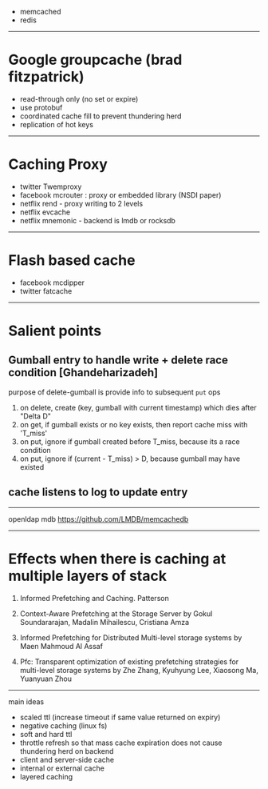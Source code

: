 
* memcached
* redis

--------------
# Google groupcache (brad fitzpatrick)

* read-through only (no set or expire)
* use protobuf
* coordinated cache fill to prevent thundering herd
* replication of hot keys

--------------

# Caching Proxy

* twitter Twemproxy
* facebook mcrouter : proxy or embedded library (NSDI paper)
* netflix rend - proxy writing to 2 levels
* netflix evcache
* netflix mnemonic - backend is lmdb or rocksdb

--------------

# Flash based cache

* facebook mcdipper 
* twitter fatcache

------------

# Salient points

## Gumball entry to handle write + delete race condition [Ghandeharizadeh]

purpose of delete-gumball is provide info to subsequent `put` ops

1. on delete, create (key, gumball with current timestamp) which dies after "Delta D"
2. on get, if gumball exists or no key exists, then report cache miss with 'T_miss'
3. on put, ignore if gumball created before T_miss, because its a race condition
3. on put, ignore if (current - T_miss) > D, because gumball may have existed

## cache listens to log to update entry

----------------

openldap mdb
https://github.com/LMDB/memcachedb

------------------

# Effects when there is caching at multiple layers of stack

1. Informed Prefetching and Caching.  Patterson

2. Context-Aware Prefetching at the Storage Server  by Gokul Soundararajan, Madalin Mihailescu, Cristiana Amza
 	
3. Informed Prefetching for Distributed Multi-level storage systems by Maen Mahmoud Al Assaf
		 	
4. Pfc: Transparent optimization of existing prefetching strategies for multi-level storage systems by Zhe Zhang, Kyuhyung Lee, Xiaosong Ma, Yuanyuan Zhou

----------------

main ideas

* scaled ttl (increase timeout if same value returned on expiry)
* negative caching (linux fs)
* soft and hard ttl
* throttle refresh so that mass cache expiration does not cause thundering herd on backend
* client and server-side cache
* internal or external cache
* layered caching
